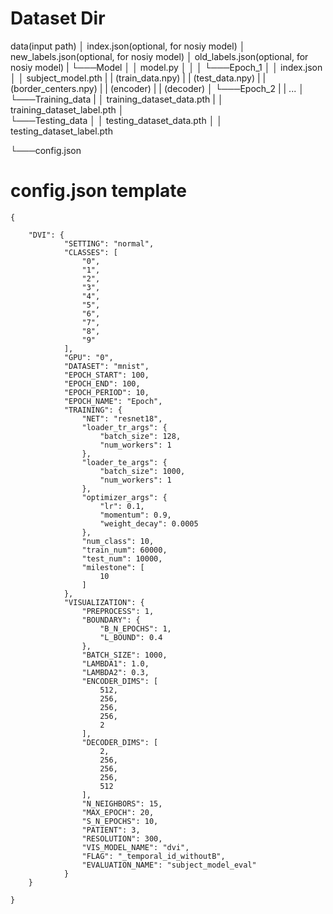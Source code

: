 # Dataset Dir

data(input path)
│   index.json(optional, for nosiy model)
│   new_labels.json(optional, for nosiy model) 
│   old_labels.json(optional, for nosiy model)
|
└───Model
│   │   model.py
│   │
│   └───Epoch_1
│       │   index.json
│       │   subject_model.pth
|       |   (train_data.npy)
|       |   (test_data.npy)
|       |   (border_centers.npy)
|       |   (encoder)
|       |   (decoder)
│   └───Epoch_2
|       |   ...
│   
└───Training_data
|   │   training_dataset_data.pth
|   │   training_dataset_label.pth
│   
└───Testing_data
│   │   testing_dataset_data.pth
│   │   testing_dataset_label.pth

└───config.json

# config.json template
```
{
   
    "DVI": {
            "SETTING": "normal",
            "CLASSES": [
                "0",
                "1",
                "2",
                "3",
                "4",
                "5",
                "6",
                "7",
                "8",
                "9"
            ],
            "GPU": "0",
            "DATASET": "mnist",
            "EPOCH_START": 100,
            "EPOCH_END": 100,
            "EPOCH_PERIOD": 10,
            "EPOCH_NAME": "Epoch",
            "TRAINING": {
                "NET": "resnet18",
                "loader_tr_args": {
                    "batch_size": 128,
                    "num_workers": 1
                },
                "loader_te_args": {
                    "batch_size": 1000,
                    "num_workers": 1
                },
                "optimizer_args": {
                    "lr": 0.1,
                    "momentum": 0.9,
                    "weight_decay": 0.0005
                },
                "num_class": 10,
                "train_num": 60000,
                "test_num": 10000,
                "milestone": [
                    10
                ]
            },
            "VISUALIZATION": {
                "PREPROCESS": 1,
                "BOUNDARY": {
                    "B_N_EPOCHS": 1,
                    "L_BOUND": 0.4
                },
                "BATCH_SIZE": 1000,
                "LAMBDA1": 1.0,
                "LAMBDA2": 0.3,
                "ENCODER_DIMS": [
                    512,
                    256,
                    256,
                    256,
                    2
                ],
                "DECODER_DIMS": [
                    2,
                    256,
                    256,
                    256,
                    512
                ],
                "N_NEIGHBORS": 15,
                "MAX_EPOCH": 20,
                "S_N_EPOCHS": 10,
                "PATIENT": 3,
                "RESOLUTION": 300,
                "VIS_MODEL_NAME": "dvi",
                "FLAG": "_temporal_id_withoutB",
                "EVALUATION_NAME": "subject_model_eval"
            }
    }
    
}
```